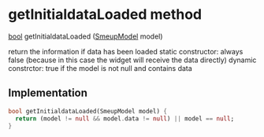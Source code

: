 


# getInitialdataLoaded method








[bool](https://api.flutter.dev/flutter/dart-core/bool-class.html) getInitialdataLoaded
([SmeupModel](../../smeup_models_widgets_smeup_model/SmeupModel-class.md) model)





<p>return the information if data has been loaded
static constructor: always false (because in this case the widget will receive the data directly)
dynamic constrctor: true if the model is not null and contains data</p>



## Implementation

```dart
bool getInitialdataLoaded(SmeupModel model) {
  return (model != null && model.data != null) || model == null;
}
```







